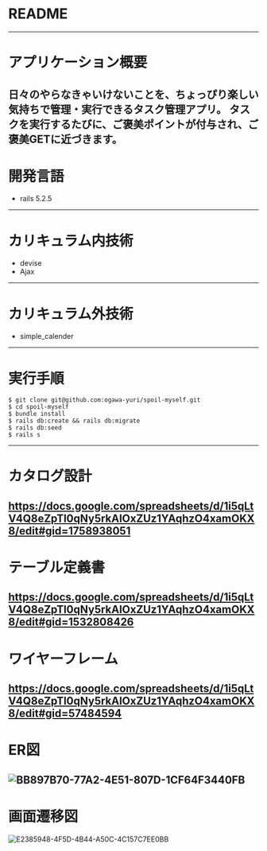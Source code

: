 # README
-------------
# アプリケーション概要
日々のやらなきゃいけないことを、ちょっぴり楽しい気持ちで管理・実行できるタスク管理アプリ。
タスクを実行するたびに、ご褒美ポイントが付与され、ご褒美GETに近づきます。
-------------
# 開発言語
- rails 5.2.5
-------------
# カリキュラム内技術
- devise
- Ajax
-------------
# カリキュラム外技術
- simple_calender
-------------
# 実行手順
```
$ git clone git@github.com:ogawa-yuri/spoil-myself.git
$ cd spoil-myself
$ bundle install
$ rails db:create && rails db:migrate
$ rails db:seed
$ rails s
```
-------------
# カタログ設計
https://docs.google.com/spreadsheets/d/1i5qLtV4Q8eZpTI0qNy5rkAIOxZUz1YAqhzO4xamOKX8/edit#gid=1758938051
-------------
# テーブル定義書
https://docs.google.com/spreadsheets/d/1i5qLtV4Q8eZpTI0qNy5rkAIOxZUz1YAqhzO4xamOKX8/edit#gid=1532808426
-------------
# ワイヤーフレーム
https://docs.google.com/spreadsheets/d/1i5qLtV4Q8eZpTI0qNy5rkAIOxZUz1YAqhzO4xamOKX8/edit#gid=57484594
-------------
# ER図
![BB897B70-77A2-4E51-807D-1CF64F3440FB](https://user-images.githubusercontent.com/77226714/132947276-6933fb74-b9e0-44b2-93cf-83ac9cb5c502.jpeg)
-------------
# 画面遷移図
![E2385948-4F5D-4B44-A50C-4C157C7EE0BB](https://user-images.githubusercontent.com/77226714/132780704-33482d72-79c9-46e2-8e1a-54c2b71548fc.jpeg)
